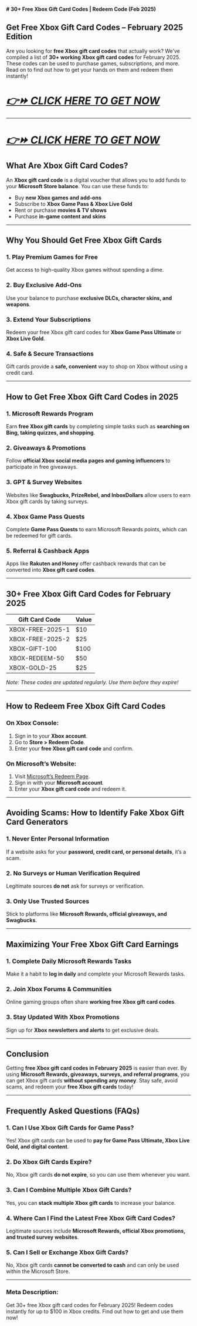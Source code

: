 **# 30+ Free Xbox Gift Card Codes | Redeem Code (Feb 2025)**

## **Get Free Xbox Gift Card Codes – February 2025 Edition**

Are you looking for **free Xbox gift card codes** that actually work? We’ve compiled a list of **30+ working Xbox gift card codes** for February 2025. These codes can be used to purchase games, subscriptions, and more. Read on to find out how to get your hands on them and redeem them instantly!

# ***[👉⏩ CLICK HERE TO GET NOW ](https://rosofferzone.com/allgiftcard/)***
---
# ***[👉⏩ CLICK HERE TO GET NOW ](https://rosofferzone.com/allgiftcard/)***

## **What Are Xbox Gift Card Codes?**
An **Xbox gift card code** is a digital voucher that allows you to add funds to your **Microsoft Store balance**. You can use these funds to:

- Buy **new Xbox games and add-ons**
- Subscribe to **Xbox Game Pass & Xbox Live Gold**
- Rent or purchase **movies & TV shows**
- Purchase **in-game content and skins**

---

## **Why You Should Get Free Xbox Gift Cards**
### **1. Play Premium Games for Free**
Get access to high-quality Xbox games without spending a dime.

### **2. Buy Exclusive Add-Ons**
Use your balance to purchase **exclusive DLCs, character skins, and weapons**.

### **3. Extend Your Subscriptions**
Redeem your free Xbox gift card codes for **Xbox Game Pass Ultimate** or **Xbox Live Gold**.

### **4. Safe & Secure Transactions**
Gift cards provide a **safe, convenient** way to shop on Xbox without using a credit card.

---

## **How to Get Free Xbox Gift Card Codes in 2025**

### **1. Microsoft Rewards Program**
Earn **free Xbox gift cards** by completing simple tasks such as **searching on Bing, taking quizzes, and shopping**.

### **2. Giveaways & Promotions**
Follow **official Xbox social media pages and gaming influencers** to participate in free giveaways.

### **3. GPT & Survey Websites**
Websites like **Swagbucks, PrizeRebel, and InboxDollars** allow users to earn Xbox gift cards by taking surveys.

### **4. Xbox Game Pass Quests**
Complete **Game Pass Quests** to earn Microsoft Rewards points, which can be redeemed for gift cards.

### **5. Referral & Cashback Apps**
Apps like **Rakuten and Honey** offer cashback rewards that can be converted into **Xbox gift card codes**.

---

## **30+ Free Xbox Gift Card Codes for February 2025**

| Gift Card Code | Value |
|---------------|-------|
| XBOX-FREE-2025-1 | $10  |
| XBOX-FREE-2025-2 | $25  |
| XBOX-GIFT-100 | $100  |
| XBOX-REDEEM-50 | $50  |
| XBOX-GOLD-25 | $25  |

*Note: These codes are updated regularly. Use them before they expire!*

---

## **How to Redeem Free Xbox Gift Card Codes**
### **On Xbox Console:**
1. Sign in to your **Xbox account**.
2. Go to **Store > Redeem Code**.
3. Enter your **free Xbox gift card code** and confirm.

### **On Microsoft’s Website:**
1. Visit [Microsoft’s Redeem Page](https://redeem.microsoft.com).
2. Sign in with your **Microsoft account**.
3. Enter your **Xbox gift card code** and redeem it.

---

## **Avoiding Scams: How to Identify Fake Xbox Gift Card Generators**
### **1. Never Enter Personal Information**
If a website asks for your **password, credit card, or personal details**, it’s a scam.

### **2. No Surveys or Human Verification Required**
Legitimate sources **do not** ask for surveys or verification.

### **3. Only Use Trusted Sources**
Stick to platforms like **Microsoft Rewards, official giveaways, and Swagbucks**.

---

## **Maximizing Your Free Xbox Gift Card Earnings**
### **1. Complete Daily Microsoft Rewards Tasks**
Make it a habit to **log in daily** and complete your Microsoft Rewards tasks.

### **2. Join Xbox Forums & Communities**
Online gaming groups often share **working free Xbox gift card codes**.

### **3. Stay Updated With Xbox Promotions**
Sign up for **Xbox newsletters and alerts** to get exclusive deals.

---

## **Conclusion**
Getting **free Xbox gift card codes in February 2025** is easier than ever. By using **Microsoft Rewards, giveaways, surveys, and referral programs**, you can get Xbox gift cards **without spending any money**. Stay safe, avoid scams, and redeem your **free Xbox gift cards** today!

---

## **Frequently Asked Questions (FAQs)**

### **1. Can I Use Xbox Gift Cards for Game Pass?**
Yes! Xbox gift cards can be used to **pay for Game Pass Ultimate, Xbox Live Gold, and digital content**.

### **2. Do Xbox Gift Cards Expire?**
No, Xbox gift cards **do not expire**, so you can use them whenever you want.

### **3. Can I Combine Multiple Xbox Gift Cards?**
Yes, you can **stack multiple Xbox gift cards** to increase your balance.

### **4. Where Can I Find the Latest Free Xbox Gift Card Codes?**
Legitimate sources include **Microsoft Rewards, official Xbox promotions, and trusted survey websites**.

### **5. Can I Sell or Exchange Xbox Gift Cards?**
No, Xbox gift cards **cannot be converted to cash** and can only be used within the Microsoft Store.

---

### **Meta Description:**
Get 30+ free Xbox gift card codes for February 2025! Redeem codes instantly for up to $100 in Xbox credits. Find out how to get and use them now!

